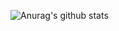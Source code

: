 ![Anurag's github stats](https://github-readme-stats.vercel.app/api?username=ISBN9527&&show_icons=true&theme=radical)

